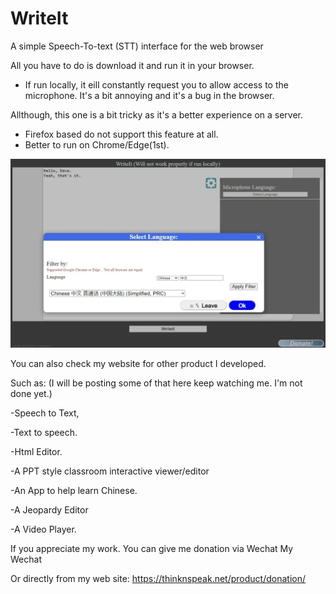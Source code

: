 # WriteIt
A simple Speech-To-text (STT) interface for the web browser

All you have to do is download it and run it in your browser.
+ If run locally, it eill constantly request you to allow access to the microphone. 
It's a bit annoying and it's a bug in the browser. 

Allthough, this one is a bit tricky as it's a better experience on a server.
+ Firefox based do not support this feature at all.
+ Better to run on Chrome/Edge(1st).

<img src="https://github.com/DCWizard/WriteIt/raw/refs/heads/main/img/WriteIt.webp">

You can also check my website for other product I developed.

Such as: (I will be posting some of that here keep watching me. I'm not done yet.)

-Speech to Text,

-Text to speech.

-Html Editor.

-A PPT style classroom interactive viewer/editor

-An App to help learn Chinese.

-A Jeopardy Editor

-A Video Player.

If you appreciate my work.
You can give me donation via Wechat My Wechat

Or directly from my web site: https://thinknspeak.net/product/donation/
